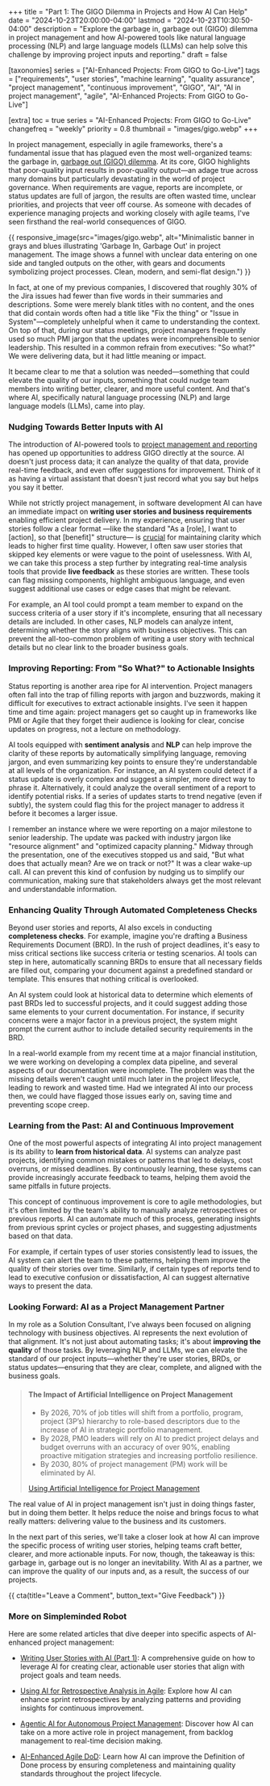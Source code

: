+++
title = "Part 1: The GIGO Dilemma in Projects and How AI Can Help"
date = "2024-10-23T20:00:00-04:00"
lastmod = "2024-10-23T10:30:50-04:00"
description = "Explore the garbage in, garbage out (GIGO) dilemma in project management and how AI-powered tools like natural language processing (NLP) and large language models (LLMs) can help solve this challenge by improving project inputs and reporting."
draft = false

[taxonomies]
series = ["AI-Enhanced Projects: From GIGO to Go-Live"]
tags = ["requirements", "user stories", "machine learning", "quality assurance", "project management", "continuous improvement", "GIGO", "AI", "AI in project management", "agile", "AI-Enhanced Projects: From GIGO to Go-Live"]

[extra]
toc = true
series = "AI-Enhanced Projects: From GIGO to Go-Live"
changefreq = "weekly"
priority = 0.8
thumbnail = "images/gigo.webp"
+++

In project management, especially in agile frameworks, there's a fundamental issue that has plagued even the most well-organized teams: the garbage in, [garbage out (GIGO) dilemma](https://www.techtarget.com/searchsoftwarequality/definition/garbage-in-garbage-out). At its core, GIGO highlights that poor-quality input results in poor-quality output—an adage true across many domains but particularly devastating in the world of project governance. When requirements are vague, reports are incomplete, or status updates are full of jargon, the results are often wasted time, unclear priorities, and projects that veer off course. As someone with decades of experience managing projects and working closely with agile teams, I've seen firsthand the real-world consequences of GIGO.

<!-- more -->

{{ responsive_image(src="images/gigo.webp", alt="Minimalistic banner in grays and blues illustrating 'Garbage In, Garbage Out' in project management. The image shows a funnel with unclear data entering on one side and tangled outputs on the other, with gears and documents symbolizing project processes. Clean, modern, and semi-flat design.") }}

In fact, at one of my previous companies, I discovered that roughly 30% of the Jira issues had fewer than five words in their summaries and descriptions. Some were merely blank titles with no content, and the ones that did contain words often had a title like "Fix the thing" or "Issue in System"—completely unhelpful when it came to understanding the context. On top of that, during our status meetings, project managers frequently used so much PMI jargon that the updates were incomprehensible to senior leadership. This resulted in a common refrain from executives: "So what?" We were delivering data, but it had little meaning or impact.

It became clear to me that a solution was needed—something that could elevate the quality of our inputs, something that could nudge team members into writing better, clearer, and more useful content. And that's where AI, specifically natural language processing (NLP) and large language models (LLMs), came into play.

### **Nudging Towards Better Inputs with AI**

The introduction of AI-powered tools to [project management and reporting](https://hbr.org/2023/02/how-ai-will-transform-project-management) has opened up opportunities to address GIGO directly at the source. AI doesn't just process data; it can analyze the quality of that data, provide real-time feedback, and even offer suggestions for improvement. Think of it as having a virtual assistant that doesn't just record what you say but helps you say it better.

While not strictly project management, in software development AI can have an immediate impact on **writing user stories and business requirements** enabling efficient project delivery. In my experience, ensuring that user stories follow a clear format —like the standard "As a [role], I want to [action], so that [benefit]" structure— is [crucial](https://canny.io/blog/user-stories/) for maintaining clarity which leads to higher first time quality. However, I often saw user stories that skipped key elements or were vague to the point of uselessness. With AI, we can take this process a step further by integrating real-time analysis tools that provide **live feedback** as these stories are written. These tools can flag missing components, highlight ambiguous language, and even suggest additional use cases or edge cases that might be relevant.

For example, an AI tool could prompt a team member to expand on the success criteria of a user story if it's incomplete, ensuring that all necessary details are included. In other cases, NLP models can analyze intent, determining whether the story aligns with business objectives. This can prevent the all-too-common problem of writing a user story with technical details but no clear link to the broader business goals.

### **Improving Reporting: From "So What?" to Actionable Insights**

Status reporting is another area ripe for AI intervention. Project managers often fall into the trap of filling reports with jargon and buzzwords, making it difficult for executives to extract actionable insights. I've seen it happen time and time again: project managers get so caught up in frameworks like PMI or Agile that they forget their audience is looking for clear, concise updates on progress, not a lecture on methodology.

AI tools equipped with **sentiment analysis** and **NLP** can help improve the clarity of these reports by automatically simplifying language, removing jargon, and even summarizing key points to ensure they're understandable at all levels of the organization. For instance, an AI system could detect if a status update is overly complex and suggest a simpler, more direct way to phrase it. Alternatively, it could analyze the overall sentiment of a report to identify potential risks. If a series of updates starts to trend negative (even if subtly), the system could flag this for the project manager to address it before it becomes a larger issue.

I remember an instance where we were reporting on a major milestone to senior leadership. The update was packed with industry jargon like "resource alignment" and "optimized capacity planning." Midway through the presentation, one of the executives stopped us and said, "But what does that actually mean? Are we on track or not?" It was a clear wake-up call. AI can prevent this kind of confusion by nudging us to simplify our communication, making sure that stakeholders always get the most relevant and understandable information.

### **Enhancing Quality Through Automated Completeness Checks**

Beyond user stories and reports, AI also excels in conducting **completeness checks**. For example, imagine you're drafting a Business Requirements Document (BRD). In the rush of project deadlines, it's easy to miss critical sections like success criteria or testing scenarios. AI tools can step in here, automatically scanning BRDs to ensure that all necessary fields are filled out, comparing your document against a predefined standard or template. This ensures that nothing critical is overlooked.

An AI system could look at historical data to determine which elements of past BRDs led to successful projects, and it could suggest adding those same elements to your current documentation. For instance, if security concerns were a major factor in a previous project, the system might prompt the current author to include detailed security requirements in the BRD.

In a real-world example from my recent time at a major financial institution, we were working on developing a complex data pipeline, and several aspects of our documentation were incomplete. The problem was that the missing details weren't caught until much later in the project lifecycle, leading to rework and wasted time. Had we integrated AI into our process then, we could have flagged those issues early on, saving time and preventing scope creep.

### **Learning from the Past: AI and Continuous Improvement**

One of the most powerful aspects of integrating AI into project management is its ability to **learn from historical data**. AI systems can analyze past projects, identifying common mistakes or patterns that led to delays, cost overruns, or missed deadlines. By continuously learning, these systems can provide increasingly accurate feedback to teams, helping them avoid the same pitfalls in future projects.

This concept of continuous improvement is core to agile methodologies, but it's often limited by the team's ability to manually analyze retrospectives or previous reports. AI can automate much of this process, generating insights from previous sprint cycles or project phases, and suggesting adjustments based on that data.

For example, if certain types of user stories consistently lead to issues, the AI system can alert the team to these patterns, helping them improve the quality of their stories over time. Similarly, if certain types of reports tend to lead to executive confusion or dissatisfaction, AI can suggest alternative ways to present the data.

### **Looking Forward: AI as a Project Management Partner**

In my role as a Solution Consultant, I've always been focused on aligning technology with business objectives. AI represents the next evolution of that alignment. It's not just about automating tasks; it's about **improving the quality** of those tasks. By leveraging NLP and LLMs, we can elevate the standard of our project inputs—whether they're user stories, BRDs, or status updates—ensuring that they are clear, complete, and aligned with the business goals.

> #### The Impact of Artificial Intelligence on Project Management
>
> - By 2026, 70% of job titles will shift from a portfolio, program, project (3P’s) hierarchy to role-based descriptors due to the increase of AI in strategic portfolio management.
> - By 2028, PMO leaders will rely on AI to predict project delays and budget overruns with an accuracy of over 90%, enabling proactive mitigation strategies and increasing portfolio resilience.
> - By 2030, 80% of project management (PM) work will be eliminated by AI.
>
>[Using Artificial Intelligence for Project Management](https://www.planview.com/resources/articles/using-artificial-intelligence-for-project-management/)

The real value of AI in project management isn't just in doing things faster, but in doing them better. It helps reduce the noise and brings focus to what really matters: delivering value to the business and its customers.

In the next part of this series, we'll take a closer look at how AI can improve the specific process of writing user stories, helping teams craft better, clearer, and more actionable inputs. For now, though, the takeaway is this: garbage in, garbage out is no longer an inevitability. With AI as a partner, we can improve the quality of our inputs and, as a result, the success of our projects.

{{ cta(title="Leave a Comment", button_text="Give Feedback") }}

### More on Simpleminded Robot

Here are some related articles that dive deeper into specific aspects of AI-enhanced project management:

- [Writing User Stories with AI (Part 1)](@/writing-user-stories-with-ai-1.md): A comprehensive guide on how to leverage AI for creating clear, actionable user stories that align with project goals and team needs.

- [Using AI for Retrospective Analysis in Agile](@/using-ai-for-retrospective-analysis-in-agile.md): Explore how AI can enhance sprint retrospectives by analyzing patterns and providing insights for continuous improvement.

- [Agentic AI for Autonomous Project Management](@/agentic-ai-autonomous-project-management.md): Discover how AI can take on a more active role in project management, from backlog management to real-time decision making.

- [AI-Enhanced Agile DoD](@/ai-enhanced-agile-dod.md): Learn how AI can improve the Definition of Done process by ensuring completeness and maintaining quality standards throughout the project lifecycle.